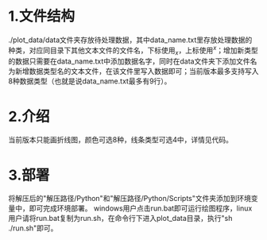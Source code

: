 # 1.文件结构
./plot_data/data文件夹存放待处理数据，其中data_name.txt里存放处理数据的种类，对应同目录下其他文本文件的文件名，下标使用$_x$，上标使用$^x$；增加新类型的数据只需要在data_name.txt中添加数据名字，同时在data文件夹下添加文件名为新增数据类型名的文本文件，在该文件里写入数据即可；当前版本最多支持写入8种数据类型（也就是说data_name.txt最多有9行）。

# 2.介绍
当前版本只能画折线图，颜色可选8种，线条类型可选4中，详情见代码。

# 3.部署
将解压后的"解压路径/Python"和"解压路径/Python/Scripts"文件夹添加到环境变量中，即可完成环境部署。
windows用户点击run.bat即可运行绘图程序，linux用户请将run.bat复制为run.sh，在命令行下进入plot_data目录，执行"sh ./run.sh"即可。
